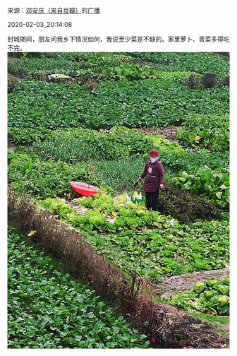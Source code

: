 来源：[邓安庆（来自豆瓣）](https://www.douban.com/people/renjiananhuo/)的[广播](https://www.douban.com/people/renjiananhuo/status/2788793950/)


2020-02-03_20:14:08


封城期间，朋友问我乡下情况如何，我说至少菜是不缺的。家里萝卜、青菜多得吃不完。
![](./pic/2020-02-03_20:14:08-邓安庆的广播1.jpg)  


